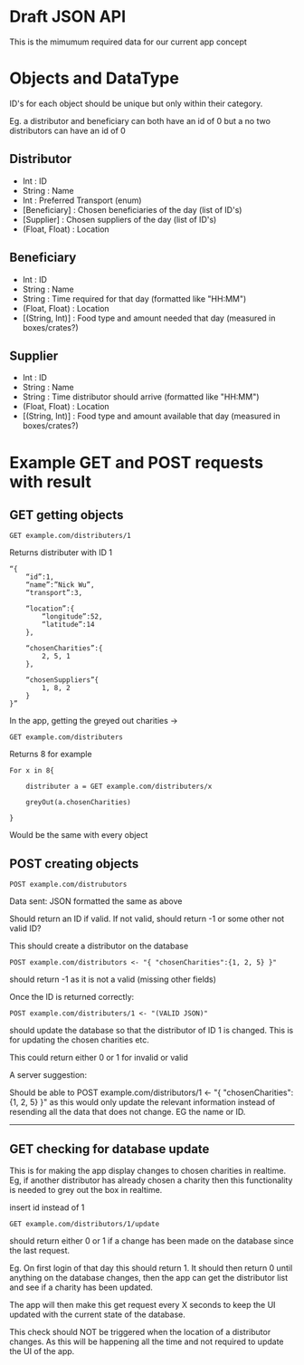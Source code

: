 ﻿
# Draft JSON API

This is the mimumum required data for our current app concept 

# Objects and DataType

ID's for each object should be unique but only within their category. 

Eg. a distributor and beneficiary can both have an id of 0 but a no two distributors can have an id of 0

## Distributor

 - Int : ID
 - String : Name
 - Int : Preferred Transport (enum)
 - [Beneficiary] : Chosen beneficiaries of the day (list of ID's)
 - [Supplier] : Chosen suppliers of the day  (list of ID's)
 - (Float, Float) : Location 

## Beneficiary

 - Int : ID
 - String : Name
 - String : Time required for that day (formatted like "HH:MM")
 - (Float, Float) : Location 
 - [(String, Int)] : Food type and amount needed that day (measured in boxes/crates?)

## Supplier

 - Int : ID
 - String : Name
 - String : Time distributor should arrive (formatted like "HH:MM")
 - (Float, Float) : Location 
 - [(String, Int)] : Food type and amount available that day (measured in boxes/crates?)

# Example GET and POST requests with result

## GET getting objects


    GET example.com/distributers/1

Returns distributer with ID 1

    “{
        “id”:1,	
    	“name”:”Nick Wu”,
    	“transport”:3,
        
    	“location”:{
    		“longitude”:52,
    		“latitude”:14
        },
    	
    	“chosenCharities”:{
        	2, 5, 1
        },
    	
    	“chosenSuppliers”{
            1, 8, 2
        }
    }”

In the app, getting the greyed out charities ->

    GET example.com/distributers

Returns 8 for example

    For x in 8{
    
    	distributer a = GET example.com/distributers/x
    
    	greyOut(a.chosenCharities)
    
    }


Would be the same with every object

## POST creating objects

    POST example.com/distrubutors 

Data sent: JSON formatted the same as above

Should return an ID if valid. If not valid, should return -1 or some other not valid ID?

This should create a distributor on the database

    POST example.com/distributors <- "{ "chosenCharities":{1, 2, 5} }" 
    
should return -1 as it is not a valid (missing other fields) 

Once the ID is returned correctly:

    POST example.com/distributers/1 <- "(VALID JSON)" 

should update the database so that the distributor of ID 1 is changed. This is for updating the chosen charities etc.

This could return either 0 or 1 for invalid or valid

A server suggestion:

Should be able to POST example.com/distributors/1 <- "{ "chosenCharities":{1, 2, 5} }" as this would only update the relevant information instead of resending all the data that does not change. EG the name or ID. 

---------

## GET checking for database update

This is for making the app display changes to chosen charities in realtime. Eg, if another distributor has already chosen a charity then this functionality is needed to grey out the box in realtime.


insert id instead of 1

    GET example.com/distributors/1/update

should return either 0 or 1 if a change has been made on the database since the last request. 

Eg. On first login of that day this should return 1. It should then return 0 until anything on the database changes, then the app can get the distributor list and see if a charity has been updated.

The app will then make this get request every X seconds to keep the UI updated with the current state of the database.

This check should NOT be triggered when the location of a distributor changes. As this will be happening all the time and not required to update the UI of the app.




